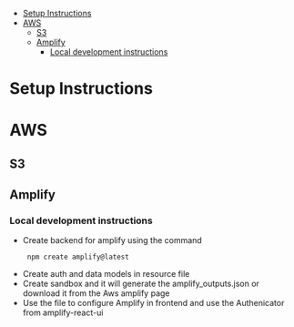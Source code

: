 - [Setup Instructions](#setup-instructions)
- [AWS](#aws)
  - [S3](#s3)
  - [Amplify](#amplify)
    - [Local development instructions](#local-development-instructions)

# Setup Instructions

# AWS

## S3

## Amplify

### Local development instructions

- Create backend for amplify using the command
  ```
   npm create amplify@latest
  ```
- Create auth and data models in resource file
- Create sandbox and it will generate the amplify_outputs.json or download it from the Aws amplify page
- Use the file to configure Amplify in frontend and use the Authenicator from amplify-react-ui
